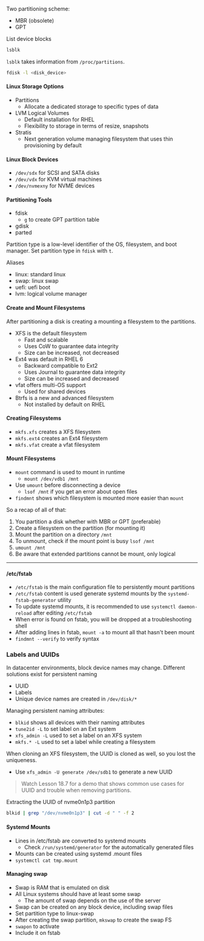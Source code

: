 Two partitioning scheme:
- MBR (obsolete)
- GPT

List device blocks
```sh
lsblk
```

`lsblk` takes information from `/proc/partitions`.

```sh
fdisk -l <disk_device>
```

#### Linux Storage Options

- Partitions
	- Allocate a dedicated storage to specific types of data
- LVM Logical Volumes
	- Default installation for RHEL
	- Flexibility to storage in terms of resize, snapshots
- Stratis
	- Next generation volume managing filesystem that uses thin provisioning by default

#### Linux Block Devices

- `/dev/sdx` for SCSI and SATA disks
- `/dev/vdx` for KVM virtual machines
- `/dev/nvmexny` for NVME devices

#### Partitioning Tools

- fdisk
	- `g` to create GPT partition table
- gdisk
- parted

Partition type is a low-level identifier of the OS, filesystem, and boot manager. Set partition type in `fdisk` with `t`.

Aliases
- linux: standard linux
- swap: linux swap
- uefi: uefi boot
- lvm: logical volume manager


#### Create and Mount Filesystems

After partitioning a disk is creating a mounting a filesystem to the partitions.

- XFS is the default filesystem
	- Fast and scalable
	- Uses CoW to guarantee data integrity
	- Size can be increased, not decreased
- Ext4 was default in RHEL 6
	- Backward compatible to Ext2
	- Uses Journal to guarantee data integrity
	- Size can be increased and decreased
- vfat offers multi-OS support
	- Used for shared devices
- Btrfs is a new and advanced filesystem
	- Not installed by default  on RHEL

#### Creating Filesystems

- `mkfs.xfs` creates a XFS filesystem
- `mkfs.ext4` creates an Ext4 filesystem
- `mkfs.vfat` create a vfat filesystem

#### Mount Filesystems

- `mount` command is used to mount in runtime
	- `mount /dev/vdb1 /mnt`
- Use `umount` before disconnecting a device
	- `lsof /mnt` if you get an error about open files
- `findmnt` shows which filesystem is mounted more easier than `mount`

So a recap of all of that:
1. You partition a disk whether with MBR or GPT (preferable)
2. Create a filesystem on the partition (for mounting it)
3. Mount the partition on a directory `/mnt`
4. To unmount, check if the mount point is busy `lsof /mnt`
5. `umount /mnt`
6. Be aware that extended partitions cannot be mount, only logical

---

#### /etc/fstab

- `/etc/fstab` is the main configuration file to persistently mount partitions
- `/etc/fstab` content is used generate systemd mounts by the `systemd-fstab-generator` utility
- To update systemd mounts, it is recommended to use `systemctl daemon-reload` after editing `/etc/fstab`
- When error is found on fstab, you will be dropped at a troubleshooting shell
- After adding lines in fstab, `mount -a` to mount all that hasn't been mount
- `findmnt --verify` to verify syntax

### Labels and UUIDs

In datacenter environments, block device names may change. Different solutions exist for persistent naming
- UUID
- Labels
- Unique device names are created in `/dev/disk/*`

Managing persistent naming attributes:
- `blkid` shows all devices with their naming attributes
- `tune2id -L` to set label on an Ext system
- `xfs_admin -L` used to set a label on an XFS system
- `mkfs.* -L` used to set a label while creating a filesystem


When cloning an XFS filesystem, the UUID is cloned as well, so you lost the uniqueness.
- Use `xfs_admin -U generate /dev/sdb1` to generate a new UUID

> Watch Lesson 18.7 for a demo that shows common use cases for UUID and trouble when removing partitions.

Extracting the UUID of nvme0n1p3 partition
```sh
blkid | grep "/dev/nvme0n1p3" | cut -d " " -f 2
```


#### Systemd Mounts

- Lines in /etc/fstab are converted to systemd mounts
	- Check `/run/systemd/generator` for the automatically generated files
- Mounts can be created using systemd .mount files
- `systemctl cat tmp.mount`

#### Managing swap

- Swap is RAM that is emulated on disk
- All Linux systems should have at least some swap
	- The amount of swap depends on the use of the server
- Swap can be created on any block device, including swap files
- Set partition type to linux-swap
- After creating the swap partition, `mkswap` to create the swap FS
- `swapon` to activate
- Include it on fstab



